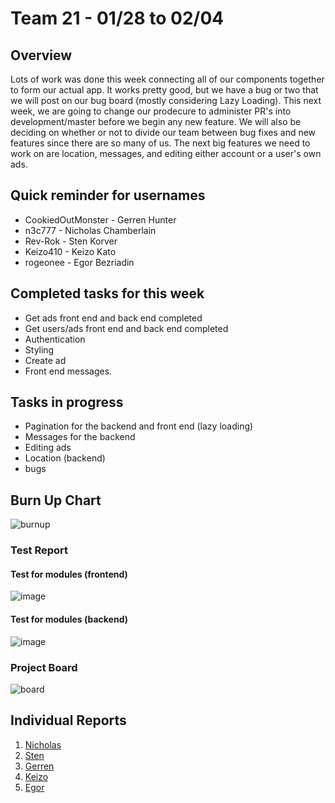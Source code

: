 # Team 21 - 01/28 to 02/04

## Overview

Lots of work was done this week connecting all of our components together to form our actual app. It works pretty good, but we have a bug or two that we will post on our bug board (mostly considering Lazy Loading). This next week, we are going to change our prodecure to administer PR's into development/master before we begin any new feature. We will also be deciding on whether or not to divide our team between bug fixes and new features since there are so many of us. The next big features we need to work on are location, messages, and editing either account or a user's own ads. 


## Quick reminder for usernames

* CookiedOutMonster - Gerren Hunter
* n3c777 - Nicholas Chamberlain
* Rev-Rok - Sten Korver
* Keizo410 - Keizo Kato
* rogeonee - Egor Bezriadin

## Completed tasks for this week

- Get ads front end and back end completed
- Get users/ads front end and back end completed
- Authentication
- Styling
- Create ad
- Front end messages. 
  
## Tasks in progress

- Pagination for the backend and front end (lazy loading)
- Messages for the backend
- Editing ads
- Location (backend) 
- bugs 

## Burn Up Chart
![burnup](https://github.com/COSC-499-W2023/year-long-project-team-21/assets/44909431/1b9cd84f-0415-4538-8edc-50aa10e4871b)


### Test Report

#### Test for modules (frontend)
![image](https://github.com/COSC-499-W2023/year-long-project-team-21/assets/112997109/036a3d0b-ba90-47b5-b52c-a6e025c5c86d)

#### Test for modules (backend)
![image](https://github.com/COSC-499-W2023/year-long-project-team-21/assets/112997109/6137c04e-49e5-48f4-bb90-a72461200fb6)


### Project Board

![board](https://github.com/COSC-499-W2023/year-long-project-team-21/assets/44909431/710aced5-f740-4266-b963-fa8a5caa52d7)


## Individual Reports

1. [Nicholas](../personal%20log/Nicholas_Report.md)
2. [Sten](../personal%20log/Sten_Report.md)
3. [Gerren](../personal%20log/Gerren_Report.md)
4. [Keizo](../personal%20log/Keizo_Report.md)
5. [Egor](../personal%20log/Egor_Report.md)
